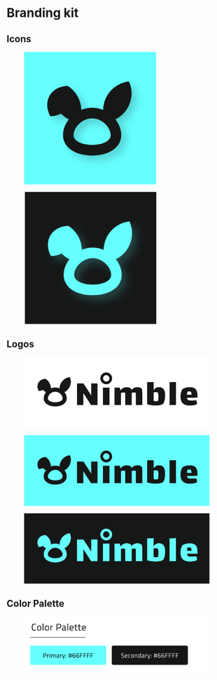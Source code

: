# Branding kit

## Icons



<figure><img src="../.gitbook/assets/nimble-icon-standard.png" alt="" width="302"><figcaption></figcaption></figure>



<figure><img src="../.gitbook/assets/nimble-icon-dark.png" alt="" width="302"><figcaption></figcaption></figure>

## Logos

<figure><img src="../.gitbook/assets/nimble-logo-white.png" alt=""><figcaption></figcaption></figure>

<figure><img src="../.gitbook/assets/nimble-logo-standard.png" alt=""><figcaption></figcaption></figure>

<figure><img src="../.gitbook/assets/nimble-logo-dark.png" alt=""><figcaption></figcaption></figure>

## Color Palette

<figure><img src="../.gitbook/assets/nimble-color-palette (1).png" alt=""><figcaption></figcaption></figure>

